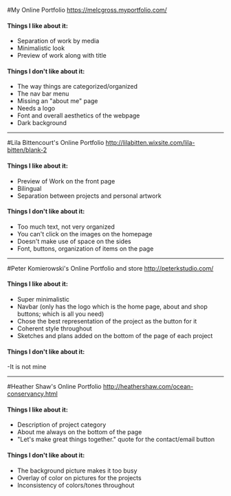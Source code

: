 #My Online Portfolio 
https://melcgross.myportfolio.com/
#### Things I like about it:
- Separation of work by media
- Minimalistic look
- Preview of work along with title

#### Things I don't like about it:
- The way things are categorized/organized
- The nav bar menu 
- Missing an "about me" page
- Needs a logo
- Font and overall aesthetics of the webpage
- Dark background
---
#Lila Bittencourt's Online Portfolio
http://lilabitten.wixsite.com/lila-bitten/blank-2
#### Things I like about it:
- Preview of Work on the front page
- Bilingual 
- Separation between projects and personal artwork

#### Things I don't like about it:
- Too much text, not very organized
- You can't click on the images on the homepage
- Doesn't make use of space on the sides
- Font, buttons, organization of items on the page
---
#Peter Komierowski's Online Portfolio and store
http://peterkstudio.com/
#### Things I like about it:
- Super minimalistic
- Navbar (only has the logo which is the home page, about and shop buttons; which is all you need)
- Chose the best representation of the project as the button for it
- Coherent style throughout 
- Sketches and plans added on the bottom of the page of each project

#### Things I don't like about it:
-It is not mine

---
#Heather Shaw's Online Portfolio
http://heathershaw.com/ocean-conservancy.html
#### Things I like about it:
- Description of project category
- About me always on the bottom of the page
- "Let's make great things together." quote for the contact/email button

#### Things I don't like about it:
- The background picture makes it too busy
- Overlay of color on pictures for the projects
- Inconsistency of colors/tones throughout

